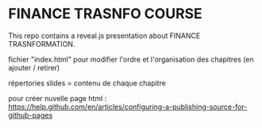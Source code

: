 # FINANCE TRASNFO COURSE

This repo contains a reveal.js presentation about FINANCE TRASNFORMATION.

fichier "index.html" pour modifier l'ordre et l'organisation des chapitres (en ajouter / retirer)

répertories slides = contenu de chaque chapitre

pour créer nuvelle page html :
https://help.github.com/en/articles/configuring-a-publishing-source-for-github-pages

